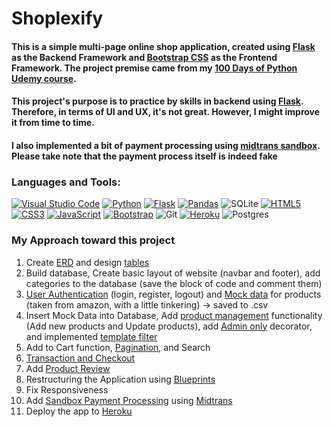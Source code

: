# Shoplexify

#### This is a simple multi-page online shop application, created using [Flask](https://flask.palletsprojects.com/en/2.1.x/) as the Backend Framework and [Bootstrap CSS](https://getbootstrap.com/) as the Frontend Framework. The project premise came from my [100 Days of Python Udemy course](https://github.com/Matthew1906/100DaysOfPython).

#### This project's purpose is to practice by skills in backend using [Flask](https://flask.palletsprojects.com/en/2.1.x/). Therefore, in terms of UI and UX, it's not great. However, I might improve it from time to time.

#### I also implemented a bit of payment processing using [midtrans sandbox](https://docs.midtrans.com/en/technical-reference/sandbox-test). Please take note that the payment process itself is indeed fake

### Languages and Tools: 
[![Visual Studio Code](https://img.shields.io/badge/Visual%20Studio%20Code-0078d7.svg?style=for-the-badge&logo=visual-studio-code&logoColor=white)](https://code.visualstudio.com/)
[![Python](https://img.shields.io/badge/python-3670A0?style=for-the-badge&logo=python&logoColor=ffdd54)](https://www.python.org/) 
[![Flask](https://img.shields.io/badge/flask-%23000.svg?style=for-the-badge&logo=flask&logoColor=white)](https://flask.palletsprojects.com/en/2.1.x/)
[![Pandas](https://img.shields.io/badge/pandas-%23150458.svg?style=for-the-badge&logo=pandas&logoColor=white)](https://pandas.pydata.org/)
![SQLite](https://img.shields.io/badge/sqlite-%2307405e.svg?style=for-the-badge&logo=sqlite&logoColor=white)
[![HTML5](https://img.shields.io/badge/html5-%23E34F26.svg?style=for-the-badge&logo=html5&logoColor=white)](https://www.w3schools.com/html/) 
[![CSS3](https://img.shields.io/badge/css3-%231572B6.svg?style=for-the-badge&logo=css3&logoColor=white)](https://www.w3schools.com/css/)
[![JavaScript](https://img.shields.io/badge/javascript-%23323330.svg?style=for-the-badge&logo=javascript&logoColor=%23F7DF1E)](https://www.javascript.com/) 
[![Bootstrap](https://img.shields.io/badge/bootstrap-%23563D7C.svg?style=for-the-badge&logo=bootstrap&logoColor=white)](https://getbootstrap.com/)
![Git](https://img.shields.io/badge/git-%23F05033.svg?style=for-the-badge&logo=git&logoColor=white)
[![Heroku](https://img.shields.io/badge/heroku-%23430098.svg?style=for-the-badge&logo=heroku&logoColor=white)](https://dashboard.heroku.com/)
![Postgres](https://img.shields.io/badge/postgres-%23316192.svg?style=for-the-badge&logo=postgresql&logoColor=white)
### My Approach toward this project
1. Create [ERD](/rules/ERD.jpg) and design [tables](/onlineShop/models/)
2. Build database, Create basic layout of website (navbar and footer), add categories to the database (save the block of code and comment them)
3. [User Authentication](/onlineShop/routes/auth.py) (login, register, logout) and [Mock data](/resources/products.csv) for products (taken from amazon, with a little tinkering) -> saved to .csv
4. Insert Mock Data into Database, Add [product management](/onlineShop/routes/product_manager.py) functionality (Add new products and Update products), add [Admin only](/onlineShop/utils/decorators.py) decorator, and implemented [template filter](/onlineShop/utils/filters.py) 
5. Add to Cart function, [Pagination](/onlineShop/routes/views.py), and Search
6. [Transaction and Checkout](/onlineShop/routes/transaction.py)
7. Add [Product Review](/onlineShop/routes/product_manager.py)
8. Restructuring the Application using [Blueprints](https://flask.palletsprojects.com/en/2.1.x/blueprints/)
9. Fix Responsiveness 
10. Add [Sandbox Payment Processing](https://docs.midtrans.com/en/technical-reference/sandbox-test) using [Midtrans](https://midtrans.com/)
11. Deploy the app to [Heroku](https://dashboard.heroku.com/) 
